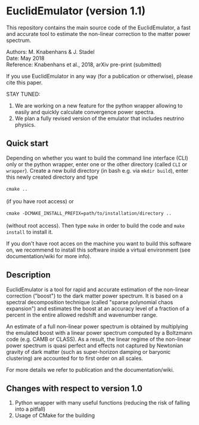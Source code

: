 # EuclidEmulator (version 1.1)
This repository contains the main source code of the EuclidEmulator, a fast and accurate tool to estimate the non-linear correction to the matter power spectrum.

Authors:   M. Knabenhans & J. Stadel<br/>
Date:      May 2018<br/>
Reference: Knabenhans et al., 2018, arXiv pre-print (submitted)<br/>

If you use EuclidEmulator in any way (for a publication or otherwise), please cite this paper.

STAY TUNED:
1) We are working on a new feature for the python wrapper allowing to easily and quickly calculate convergence power spectra.
2) We plan a fully revised version of the emulator that includes neutrino physics.

## Quick start
Depending on whether you want to build the command line interface (CLI) only or the python wrapper, enter one or the other directory (called `CLI` or `wrapper`). Create a new build directory (in bash e.g. via `mkdir build`), enter this newly created directory and type <br/><br/>
`cmake ..`  <br/><br/>
(if you have root access) or <br/><br/>
`cmake -DCMAKE_INSTALL_PREFIX=path/to/installation/directory ..`  <br/><br/>
(without root access). Then type `make` in order to build the code and `make install` to install it.

If you don't have root acces on the machine you want to build this software on, we recommend to install this software inside a virtual environment (see documentation/wiki for more info).

## Description
EuclidEmulator is a tool for rapid and accurate estimation of the
non-linear correction ("boost") to the dark matter power spectrum.
It is based on a spectral decomposition technique (called "sparse
polynomial chaos expansion") and estimates the boost at an accuracy
level of a fraction of a percent in the entire allowed redshift and
wavenumber range.

An estimate of a full non-linear power spectrum is obtained by
multiplying the emulated boost with a linear power spectrum computed
by a Boltzmann code (e.g. CAMB or CLASS). As a result, the linear
regime of the non-linear power spectrum is quasi perfect and effects
not captured by Newtonian gravity of dark matter (such as super-horizon
damping or baryonic clustering) are accounted for to first order on
all scales.

For more details we refer to publication and the documentation/wiki.

## Changes with respect to version 1.0
1. Python wrapper with many useful functions (reducing the risk of falling into a pitfall)
2. Usage of CMake for the building
